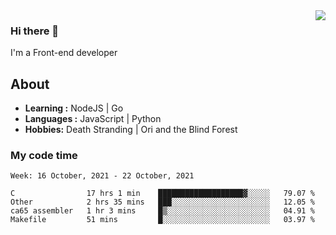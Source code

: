 <img align='right' src="https://github-readme-stats.vercel.app/api?username=strugglebak&show_icons=true">

### Hi there 👋

I'm a Front-end developer

## About

-  **Learning :** NodeJS | Go
-  **Languages :** JavaScript | Python
-  **Hobbies:** Death Stranding | Ori and the Blind Forest

### My code time

<!--START_SECTION:waka-->
```text
Week: 16 October, 2021 - 22 October, 2021

C                17 hrs 1 min    ███████████████████▓░░░░░   79.07 % 
Other            2 hrs 35 mins   ███░░░░░░░░░░░░░░░░░░░░░░   12.05 % 
ca65 assembler   1 hr 3 mins     █▒░░░░░░░░░░░░░░░░░░░░░░░   04.91 % 
Makefile         51 mins         █░░░░░░░░░░░░░░░░░░░░░░░░   03.97 % 
```
<!--END_SECTION:waka-->
